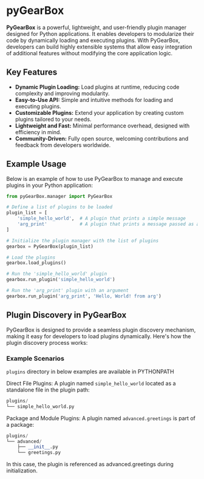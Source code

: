 # pyGearBox
**PyGearBox** is a powerful, lightweight, and user-friendly plugin manager designed for Python applications. It enables developers to modularize their code by dynamically loading and executing plugins. With PyGearBox, developers can build highly extensible systems that allow easy integration of additional features without modifying the core application logic.

## Key Features
- **Dynamic Plugin Loading:** Load plugins at runtime, reducing code complexity and improving modularity.
- **Easy-to-Use API:** Simple and intuitive methods for loading and executing plugins.
- **Customizable Plugins:** Extend your application by creating custom plugins tailored to your needs.
- **Lightweight and Fast:** Minimal performance overhead, designed with efficiency in mind.
- **Community-Driven:** Fully open source, welcoming contributions and feedback from developers worldwide.
## Example Usage
Below is an example of how to use PyGearBox to manage and execute plugins in your Python application:

```python
from pyGearBox.manager import PyGearBox

# Define a list of plugins to be loaded
plugin_list = [
    'simple_hello_world',  # A plugin that prints a simple message
    'arg_print'            # A plugin that prints a message passed as an argument
]

# Initialize the plugin manager with the list of plugins
gearbox = PyGearBox(plugin_list)

# Load the plugins
gearbox.load_plugins()

# Run the 'simple_hello_world' plugin
gearbox.run_plugin('simple_hello_world')

# Run the 'arg_print' plugin with an argument
gearbox.run_plugin('arg_print', 'Hello, World! from arg')
```
## Plugin Discovery in PyGearBox
PyGearBox is designed to provide a seamless plugin discovery mechanism, making it easy for developers to load plugins dynamically. Here's how the plugin discovery process works:

### Example Scenarios
`plugins` directory in below examples are available in PYTHONPATH

Direct File Plugins:
A plugin named `simple_hello_world` located as a standalone file in the plugin path:
```python
plugins/
└── simple_hello_world.py
```
Package and Module Plugins:
A plugin named `advanced.greetings` is part of a package:
```python
plugins/
└── advanced/
    ├── __init__.py
    └── greetings.py
```
In this case, the plugin is referenced as advanced.greetings during initialization.